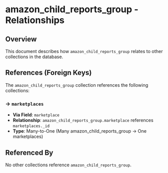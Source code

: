 # amazon_child_reports_group - Relationships

## Overview

This document describes how `amazon_child_reports_group` relates to other collections in the database.

## References (Foreign Keys)

The `amazon_child_reports_group` collection references the following collections:

### → `marketplaces`

- **Via Field**: `marketplace`
- **Relationship**: `amazon_child_reports_group.marketplace` references `marketplaces._id`
- **Type**: Many-to-One (Many amazon_child_reports_group → One marketplaces)

## Referenced By

No other collections reference `amazon_child_reports_group`.

